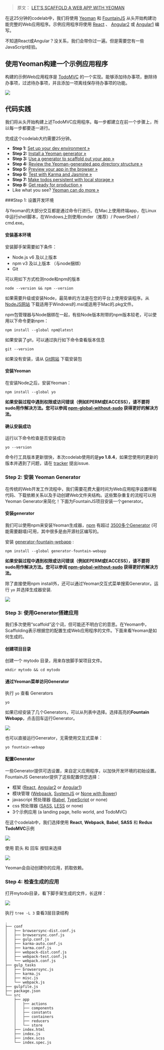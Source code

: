> 原文： [LET'S SCAFFOLD A WEB APP WITH YEOMAN](http://yeoman.io/codelab/index.html)



在这25分钟的codelab中，我们将使用  [Yeoman](http://yeoman.io/)  和  [FountainJS](http://fountainjs.io/)   从头开始构建功能完整的Web应用程序。示例应用程序将使用 [React](https://reactjs.org/) 、 [Angular2](https://angular.io/) 或 [Angular1](https://angularjs.org/) 编写。



不知道React或Angular？没关系，我们会带你过一遍。但是需要您有一些JavaScript经验。

## 使用Yeoman构建一个示例应用程序

构建的示例Web应用程序是 [TodoMVC](http://todomvc.com/) 的一个实现。能够添加待办事项，删除待办事项，过滤待办事项，并且添加一项离线保存待办事项的功能。

![](../images/Finished_TodoMVC_app.png)



## 代码实践

我们将从头开始构建上述TodoMVC应用程序。每一步都建立在前一个步骤上，所以每一步都要逐一进行。

完成这个codelab大约需要25分钟。

- **Step 1:** [Set up your dev environment »](http://yeoman.io/codelab/setup.html)
- **Step 2:** [Install a Yeoman generator »](http://yeoman.io/codelab/install-generators.html)
- **Step 3:** [Use a generator to scaffold out your app »](http://yeoman.io/codelab/scaffold-app.html)
- **Step 4:** [Review the Yeoman-generated app directory structure »](http://yeoman.io/codelab/review-generated-files.html)
- **Step 5:** [Preview your app in the browser »](http://yeoman.io/codelab/preview-inbrowser.html)
- **Step 6:** [Test with Karma and Jasmine »](http://yeoman.io/codelab/run-unit-tests.html)
- **Step 7:** [Make todos persistent with local storage »](http://yeoman.io/codelab/local-storage.html)
- **Step 8:** [Get ready for production »](http://yeoman.io/codelab/prepare-production.html)
- Like what you see? [Yeoman can do more »](http://yeoman.io/codelab/keep-going.html)



###Step 1: 设置开发环境 

与Yeoman的大部分交互都是通过命令行进行。在Mac上使用终端app，在Linux中运行shell脚本，在Windows上则使用cmder（推荐）/ PowerShell / cmd.exe。

#### 安装基本环境

安装脚手架需要如下条件：

- Node.js v6 及以上版本 
- npm v3 及以上版本 （与node捆绑）
- Git

可以用如下方式检测node和npm的版本

```shell
node --version && npm --version
```

如果需要升级或安装Node，最简单的方法是在您的平台上使用安装程序。从 [NodeJS网站](https://nodejs.org/) 下载适用于Windows的.msi或适用于Mac的.pkg文件。

npm包管理器与Node捆绑在一起，有些Node版本附带的npm版本较老，可以使用以下命令更新npm：

```shell
npm install --global npm@latest
```

如果安装了git，可以通过执行如下命令查看版本信息

```shell
git --version
```

如果没有安装，请从 [Git网站](https://git-scm.com/) 下载安装包



#### 安装Yeoman

在安装Node之后，安装Yeoman： 

```shell
npm install --global yo
```

**如果安装过程中遇到权限或访问错误（例如EPERM或EACCESS），请不要将sudo用作解决方法。您可以参阅 [npm-global-without-sudo](https://github.com/sindresorhus/guides/blob/master/npm-global-without-sudo.md) 获得更好的解决方法。**



#### 确认安装成功

运行以下命令检查是否安装成功

```shell
yo --version
```

命令行工具版本更新很快，本次codelab使用的是**yo 1.8.4**，如果您使用的更新的版本并遇到了问题，请在 [tracker](https://github.com/yeoman/yo/issues)  提出issue.

###  Step 2:  安装 Yeoman Generator

在传统的Web开发工作流程中，我们需要花费大量时间为Web应用程序设置样板代码、下载依赖关系以及手动创建Web文件夹结构。这些繁杂重复的流程可以用 Yeoman Generator来简化！下面为FountainJS项目安装一个generator。

#### 安装generator

我们可以使用npm来安装Yeoman生成器，[npm](https://www.npmjs.com/)  有超过 [3500多个Generator](http://yeoman.io/generators/) (可能需要翻墙)可用，其中很多是由开源社区编写的。

安装 [generator-fountain-webapp](https://www.npmjs.com/package/generator-fountain-webapp) : 

```shell
npm install --global generator-fountain-webapp
```

**如果安装过程中遇到权限或访问错误（例如EPERM或EACCESS），请不要将sudo用作解决方法。您可以参阅 [npm-global-without-sudo](https://github.com/sindresorhus/guides/blob/master/npm-global-without-sudo.md) 获得更好的解决方法。**

除了直接使用npm install外，还可以通过Yeoman交互式菜单搜索Generator。运行 `yo` 并选择生成器安装.

![](../images/02_yo_interactive.png)



### Step 3:  使用Generator搭建应用

我们多次使用“scaffold”这个词，但可能还不明白它的意思。在Yeoman中，Scaffolding表示根据您的配置生成Web应用程序的文件。下面来看Yeoman是如何生成的。

#### 创建项目目录

创建一个 mytodo 目录，用来存放脚手架项目文件。

```shell
mkdir mytodo && cd mytodo
```



#### 通过Yeoman菜单访问Generator

执行 `yo` 查看 Generators

```shell
yo
```

如果已经安装了几个Generators，可以从列表中选择。选择高亮的**Fountain Webapp**，点击回车运行Generator。

![](../images/03_yo_interactive.png)

也可以直接运行Generator，无需使用交互式菜单：

```shell
yo fountain-webapp
```



#### 配置Generator

一些Generator提供可选设置，来自定义应用程序，以加快开发环境的初始设置。FountainJS Generator提供了这些配置供您选择：

- 框架  ([React](https://facebook.github.io/react/), [Angular2](https://angular.io/) or [Angular1](https://angularjs.org/))
- 模块管理 ([Webpack](https://webpack.github.io/), [SystemJS](https://github.com/systemjs/systemjs) or [None with Bower](http://bower.io/))
- javascript 预处理器 ([Babel](https://babeljs.io/), [TypeScript](https://www.typescriptlang.org/) or none)
- css 预处理器  ([SASS](http://sass-lang.com/), [LESS](http://lesscss.org/) or none)
- 3个示例应用  (a landing page, hello world, and TodoMVC)

 在这个codelab中，我们选择使用 **React**, **Webpack**, **Babel**, **SASS** 和 **Redux TodoMVC**示例

![](../images/03_yo_run_generator.png)



使用 箭头 和 回车 按钮来选择

![](../images/03_yo_select.png)



Yeoman会自动创建你的应用，抓取依赖。



### Step 4:  检查生成的应用

打开mytodo目录，看下脚手架生成的文件，长这样：

![](../images/04_tree_view.png)



执行 `tree -L 3` 查看3层目录结构

```
.
├── conf
│   ├── browsersync-dist.conf.js
│   ├── browsersync.conf.js
│   ├── gulp.conf.js
│   ├── karma-auto.conf.js
│   ├── karma.conf.js
│   ├── webpack-dist.conf.js
│   ├── webpack-test.conf.js
│   └── webpack.conf.js
├── gulp_tasks
│   ├── browsersync.js
│   ├── karma.js
│   ├── misc.js
│   └── webpack.js
├── gulpfile.js
├── package.json
└── src
    ├── app
    │   ├── actions
    │   ├── components
    │   ├── constants
    │   ├── containers
    │   ├── reducers
    │   └── store
    ├── index.html
    ├── index.js
    ├── index.scss
    └── index.spec.js
```

